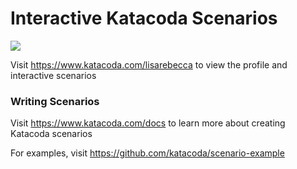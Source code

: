 # Interactive Katacoda Scenarios

[![](http://shields.katacoda.com/katacoda/lisarebecca/count.svg)](https://www.katacoda.com/lisarebecca "Get your profile on Katacoda.com")

Visit https://www.katacoda.com/lisarebecca to view the profile and interactive scenarios

### Writing Scenarios
Visit https://www.katacoda.com/docs to learn more about creating Katacoda scenarios

For examples, visit https://github.com/katacoda/scenario-example
